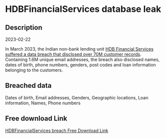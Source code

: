 # HDBFinancialServices database leak

## Description

2023-02-22

In March 2023, the Indian non-bank lending unit <a href="https://economictimes.indiatimes.com/industry/banking/finance/banking/hdb-financial-services-flags-data-breach-at-service-provider/articleshow/98483482.cms" target="_blank" rel="noopener">HDB Financial Services suffered a data breach that disclosed over 70M customer records</a>. Containing 1.6M unique email addresses, the breach also disclosed names, dates of birth, phone numbers, genders, post codes and loan information belonging to the customers.

## Breached data

Dates of birth, Email addresses, Genders, Geographic locations, Loan information, Names, Phone numbers

## Free download Link

[HDBFinancialServices breach Free Download Link](https://tinyurl.com/2b2k277t)